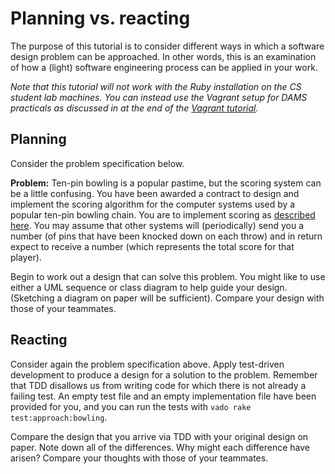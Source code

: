 # Planning vs. reacting

The purpose of this tutorial is to consider different ways in which a software design problem can be approached. In other words, this is an examination of how a (light) software engineering process can be applied in your work.

*Note that this tutorial will not work with the Ruby installation on the CS student lab machines. You can instead use the Vagrant setup for DAMS practicals as discussed in at the end of the [Vagrant tutorial](../tools/vagrant.md).*


## Planning

Consider the problem specification below.

**Problem:** Ten-pin bowling is a popular pastime, but the scoring system can be a little confusing. You have been awarded a contract to design and implement the scoring algorithm for the computer systems used by a popular ten-pin bowling chain. You are to implement scoring as [described here](http://www.bowling2u.com/trivia/game/scoring.asp). You may assume that other systems will (periodically) send you a number (of pins that have been knocked down on each throw) and in return expect to receive a number (which represents the total score for that player).

Begin to work out a design that can solve this problem. You might like to use either a UML sequence or class diagram to help guide your design. (Sketching a diagram on paper will be sufficient). Compare your design with those of your teammates.


## Reacting

Consider again the problem specification above. Apply test-driven development to produce a design for a solution to the problem. Remember that TDD disallows us from writing code for which there is not already a failing test. An empty test file and an empty implementation file have been provided for you, and you can run the tests with `vado rake test:approach:bowling`.

Compare the design that you arrive via TDD with your original design on paper. Note down all of the differences. Why might each difference have arisen? Compare your thoughts with those of your teammates.
